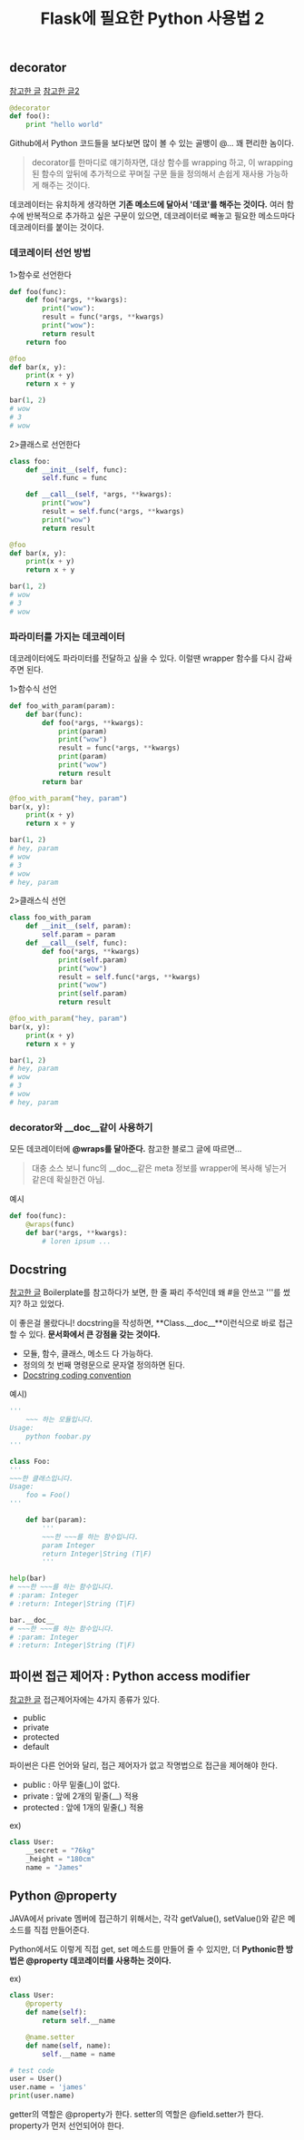 ﻿---
title:  "Flask에 필요한 Python 사용법 2"
excerpt: "Decorator, Docstring, 접근제어자, @property"
toc: true
toc_sticky: true

categories:
-  Flask
tags:
-  Flask
-  Python
last_modified_at: 2020-08-06TO20:30:00+09:00
---

## decorator

[참고한 글](https://bluese05.tistory.com/30)
[참고한 글2](http://abh0518.net/tok/?p=604)

```python
@decorator
def foo():
    print "hello world"
```

Github에서 Python 코드들을 보다보면 많이 볼 수 있는 골뱅이 @...
꽤 편리한 놈이다.

>decorator를 한마디로 얘기하자면, 대상 함수를 wrapping 하고, 이 wrapping 된 함수의 앞뒤에 추가적으로 꾸며질 구문 들을 정의해서 손쉽게 재사용 가능하게 해주는 것이다.

데코레이터는 유치하게 생각하면 **기존 메소드에 달아서 '데코'를 해주는 것이다.**
여러 함수에 반복적으로 추가하고 싶은 구문이 있으면,
데코레이터로 빼놓고 필요한 메소드마다 데코레이터를 붙이는 것이다.

### 데코레이터 선언 방법

1>함수로 선언한다

```python
def foo(func):
    def foo(*args, **kwargs):
        print("wow"):
        result = func(*args, **kwargs)
        print("wow"):
        return result
    return foo

@foo
def bar(x, y):
    print(x + y)
    return x + y

bar(1, 2)
# wow
# 3
# wow
```

2>클래스로 선언한다

```python
class foo:
    def __init__(self, func):
        self.func = func

    def __call__(self, *args, **kwargs):
        print("wow")
        result = self.func(*args, **kwargs)
        print("wow")
        return result

@foo
def bar(x, y):
    print(x + y)
    return x + y

bar(1, 2)
# wow
# 3
# wow
```

### 파라미터를 가지는 데코레이터

데코레이터에도 파라미터를 전달하고 싶을 수 있다.
이럴땐 wrapper 함수를 다시 감싸주면 된다.

1>함수식 선언

```python
def foo_with_param(param):
    def bar(func):
        def foo(*args, **kwargs):
            print(param)
            print("wow")
            result = func(*args, **kwargs)
            print(param)
            print("wow")
            return result
        return bar

@foo_with_param("hey, param")
bar(x, y):
    print(x + y)
    return x + y

bar(1, 2)
# hey, param
# wow
# 3
# wow
# hey, param
```

2>클래스식 선언

```python
class foo_with_param
    def __init__(self, param):
        self.param = param
    def __call__(self, func):
        def foo(*args, **kwargs)
            print(self.param)
            print("wow")
            result = self.func(*args, **kwargs)
            print("wow")
            print(self.param)
            return result

@foo_with_param("hey, param")
bar(x, y):
    print(x + y)
    return x + y

bar(1, 2)
# hey, param
# wow
# 3
# wow
# hey, param
```

### decorator와 __doc__같이 사용하기

모든 데코레이터에 **@wraps를 달아준다.**
참고한 블로그 글에 따르면...
>대충 소스 보니 func의 __doc__같은 meta 정보를 wrapper에 복사해 넣는거 같은데 확실한건 아님.

예시

```python
def foo(func):
    @wraps(func)
    def bar(*args, **kwargs):
        # loren ipsum ...
```

## Docstring

[참고한 글](https://wikidocs.net/16050)
Boilerplate를 참고하다가 보면,
한 줄 짜리 주석인데 왜 #을 안쓰고 '''를 썼지? 하고 있었다.

이 좋은걸 몰랐다니!
docstring을 작성하면, **Class.\_\_doc\_\_**이런식으로 바로 접근할 수 있다.
**문서화에서 큰 강점을 갖는 것이다.**

- 모듈, 함수, 클래스, 메소드 다 가능하다.
- 정의의 첫 번째 명령문으로 문자열 정의하면 된다.
- [Docstring coding convention](https://www.python.org/dev/peps/pep-0257/)

예시)

```python
'''
    ~~~ 하는 모듈입니다.
Usage:
    python foobar.py
'''

class Foo:
'''
~~~한 클래스입니다.
Usage:
    foo = Foo()
'''

    def bar(param):
        '''
        ~~~한 ~~~를 하는 함수입니다.
        param Integer
        return Integer|String (T|F)
        '''

help(bar)
# ~~~한 ~~~를 하는 함수입니다.
# :param: Integer
# :return: Integer|String (T|F)

bar.__doc__
# ~~~한 ~~~를 하는 함수입니다.
# :param: Integer
# :return: Integer|String (T|F)
```

## 파이썬 접근 제어자 : Python access modifier

[참고한 글](https://medium.com/@hckcksrl/python-property-%EC%82%AC%EC%9A%A9%ED%95%98%EA%B8%B0-89eb0f0e2e56)
접근제어자에는 4가지 종류가 있다.

- public
- private
- protected
- default

파이썬은 다른 언어와 달리,
접근 제어자가 없고 작명법으로 접근을 제어해야 한다.

- public : 아무 밑줄(_)이 없다.
- private : 앞에 2개의 밑줄(__) 적용
- protected : 앞에 1개의 밑줄(_) 적용

ex)

```python
class User:
    __secret = "76kg"
    _height = "180cm"
    name = "James"
```

## Python @property

JAVA에서 private 멤버에 접근하기 위해서는,
각각 getValue(), setValue()와 같은 메소드를 직접 만들어준다.

Python에서도 이렇게 직접 get, set 메소드를 만들어 줄 수 있지만,
더 **Pythonic한 방법은 @property 데코레이터를 사용하는 것이다.**

ex)

```python
class User:
    @property
    def name(self):
        return self.__name

    @name.setter
    def name(self, name):
        self.__name = name

# test code
user = User()
user.name = 'james'
print(user.name)
```

getter의 역할은 @property가 한다.
setter의 역할은 @field.setter가 한다.
property가 먼저 선언되어야 한다.
